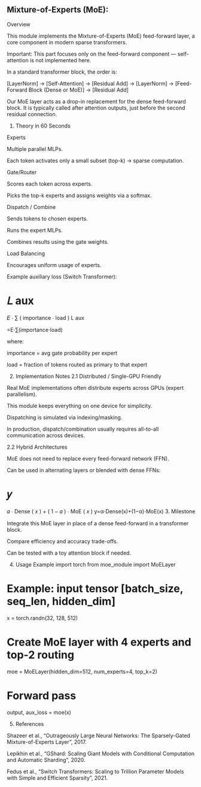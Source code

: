 ## Mixture-of-Experts (MoE):
Overview

This module implements the Mixture-of-Experts (MoE) feed-forward layer, a core component in modern sparse transformers.

Important: This part focuses only on the feed-forward component — self-attention is not implemented here.

In a standard transformer block, the order is:

[LayerNorm] → [Self-Attention] → [Residual Add]
           → [LayerNorm] → [Feed-Forward Block (Dense or MoE)] → [Residual Add]


Our MoE layer acts as a drop-in replacement for the dense feed-forward block. It is typically called after attention outputs, just before the second residual connection.

1. Theory in 60 Seconds

Experts

Multiple parallel MLPs.

Each token activates only a small subset (top-k) → sparse computation.

Gate/Router

Scores each token across experts.

Picks the top-k experts and assigns weights via a softmax.

Dispatch / Combine

Sends tokens to chosen experts.

Runs the expert MLPs.

Combines results using the gate weights.

Load Balancing

Encourages uniform usage of experts.

Example auxiliary loss (Switch Transformer):

𝐿
aux
=
𝐸
⋅
∑
(
importance
⋅
load
)
L
aux
	​

=E⋅∑(importance⋅load)

where:

importance = avg gate probability per expert

load = fraction of tokens routed as primary to that expert

2. Implementation Notes
2.1 Distributed / Single-GPU Friendly

Real MoE implementations often distribute experts across GPUs (expert parallelism).

This module keeps everything on one device for simplicity.

Dispatching is simulated via indexing/masking.

In production, dispatch/combination usually requires all-to-all communication across devices.

2.2 Hybrid Architectures

MoE does not need to replace every feed-forward network (FFN).

Can be used in alternating layers or blended with dense FFNs:

𝑦
=
𝛼
⋅
Dense
(
𝑥
)
+
(
1
−
𝛼
)
⋅
MoE
(
𝑥
)
y=α⋅Dense(x)+(1−α)⋅MoE(x)
3. Milestone

Integrate this MoE layer in place of a dense feed-forward in a transformer block.

Compare efficiency and accuracy trade-offs.

Can be tested with a toy attention block if needed.

4. Usage Example
import torch
from moe_module import MoELayer

# Example: input tensor [batch_size, seq_len, hidden_dim]
x = torch.randn(32, 128, 512)

# Create MoE layer with 4 experts and top-2 routing
moe = MoELayer(hidden_dim=512, num_experts=4, top_k=2)

# Forward pass
output, aux_loss = moe(x)

5. References

Shazeer et al., “Outrageously Large Neural Networks: The Sparsely-Gated Mixture-of-Experts Layer”, 2017.

Lepikhin et al., “GShard: Scaling Giant Models with Conditional Computation and Automatic Sharding”, 2020.

Fedus et al., “Switch Transformers: Scaling to Trillion Parameter Models with Simple and Efficient Sparsity”, 2021.
